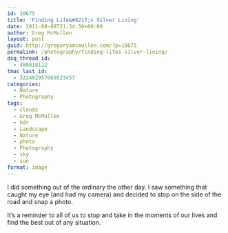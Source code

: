 ```yaml
---
id: 10675
title: 'Finding Life&#8217;s Silver Lining'
date: 2011-08-08T21:34:50+00:00
author: Greg McMullen
layout: post
guid: http://gregoryamcmullen.com/?p=10675
permalink: /photography/finding-lifes-silver-lining/
dsq_thread_id:
  - 380818112
tmac_last_id:
  - 322482957669523457
categories:
  - Nature
  - Photography
tags:
  - clouds
  - Greg McMullen
  - hdr
  - Landscape
  - Nature
  - photo
  - Photography
  - sky
  - sun
format: image
---
```

I did something out of the ordinary the other day. I saw something that caught my eye (and had my camera) and decided to stop on the side of the road and snap a photo.

It&#8217;s a reminder to all of us to stop and take in the moments of our lives and find the best out of any situation.